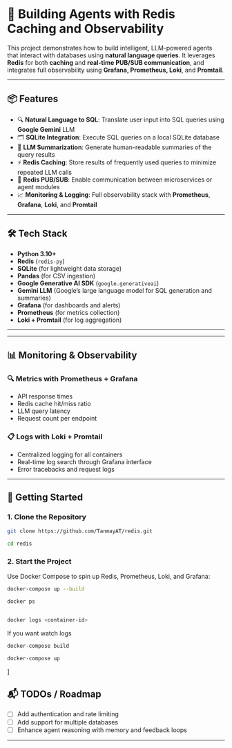 # 🚀 Building Agents with Redis Caching and Observability

This project demonstrates how to build intelligent, LLM-powered agents that interact with databases using **natural language queries**. It leverages **Redis** for both **caching** and **real-time PUB/SUB communication**, and integrates full observability using **Grafana, Prometheus, Loki**, and **Promtail**.

---

## 📦 Features

* 🔍 **Natural Language to SQL**: Translate user input into SQL queries using **Google Gemini** LLM
* 🗂️ **SQLite Integration**: Execute SQL queries on a local SQLite database
* 🧠 **LLM Summarization**: Generate human-readable summaries of the query results
* ⚡ **Redis Caching**: Store results of frequently used queries to minimize repeated LLM calls
* 🔄 **Redis PUB/SUB**: Enable communication between microservices or agent modules
* 📈 **Monitoring & Logging**: Full observability stack with **Prometheus**, **Grafana**, **Loki**, and **Promtail**

---

## 🛠️ Tech Stack

* **Python 3.10+**
* **Redis** (`redis-py`)
* **SQLite** (for lightweight data storage)
* **Pandas** (for CSV ingestion)
* **Google Generative AI SDK** (`google.generativeai`)
* **Gemini LLM** (Google’s large language model for SQL generation and summaries)
* **Grafana** (for dashboards and alerts)
* **Prometheus** (for metrics collection)
* **Loki + Promtail** (for log aggregation)

---




---

## 📊 Monitoring & Observability

### 🔍 Metrics with Prometheus + Grafana

* API response times
* Redis cache hit/miss ratio
* LLM query latency
* Request count per endpoint

### 📋 Logs with Loki + Promtail

* Centralized logging for all containers
* Real-time log search through Grafana interface
* Error tracebacks and request logs

---

## 🚀 Getting Started

### 1. Clone the Repository

```bash
git clone https://github.com/TanmayAT/redis.git

cd redis
```

### 2. Start the Project

Use Docker Compose to spin up Redis, Prometheus, Loki, and Grafana:

```bash
docker-compose up --build
```

```bash
docker ps

```

```bash

docker logs <container-id>

```

If you want watch logs 

```bash
docker-compose build

```

```bash
docker-compose up

```


]

## 📬 TODOs / Roadmap

* [ ] Add authentication and rate limiting
* [ ] Add support for multiple databases
* [ ] Enhance agent reasoning with memory and feedback loops

---